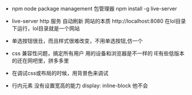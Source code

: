 - npm   node package management 包管理器
npm install -g live-server
- live-server   http 服务  自动刷新 网站的本质
    http://localhost:8080
    在lol目录下运行，lol目录就是一个网站

- 单选按钮很丑，而且样式很难改变，不用单选按钮,仿一个
- css 兼容性问题，搞定所有用户 用的设备和浏览器是不一样的
    IE有些低版本的还在网吧里，拼多多里

- 在调试css或布局的时候，用背景色来调试

- 行内元素 没有设置宽高的能力
    display: inline-block 他不会
